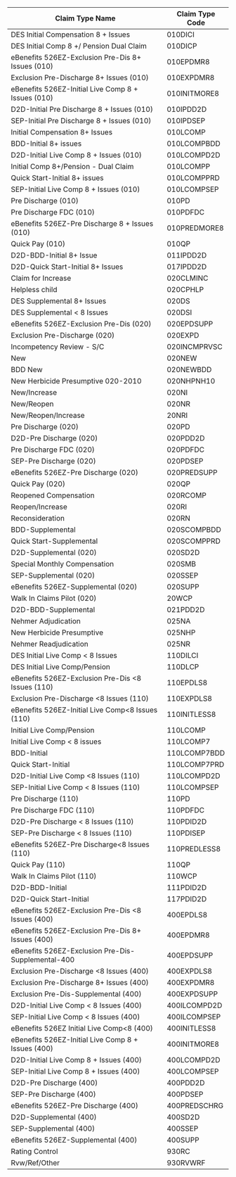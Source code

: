 | Claim Type Name |  Claim Type Code  |
|-----------------|-------------------|
|DES Initial Compensation 8 + Issues|	010DICI |
|DES Initial Comp 8 +/ Pension Dual Claim	|010DICP|
|eBenefits 526EZ-Exclusion Pre-Dis 8+ Issues (010)|	010EPDMR8|
|Exclusion Pre-Discharge 8+ Issues (010)	|010EXPDMR8|
|eBenefits 526EZ-Initial Live Comp 8 + Issues (010)|	010INITMORE8|
|D2D-Initial Pre Discharge 8 + Issues (010)|	010IPDD2D|
|SEP-Initial Pre Discharge 8 + Issues (010)	|010IPDSEP|
|Initial Compensation 8+ Issues	|010LCOMP|
|BDD-Initial 8+ issues	|010LCOMPBDD|
|D2D-Initial Live Comp 8 + Issues (010)	|010LCOMPD2D|
|Initial Comp 8+/Pension - Dual Claim|	010LCOMPP|
|Quick Start-Initial 8+ issues	|010LCOMPPRD|
|SEP-Initial Live Comp 8 + Issues (010)	|010LCOMPSEP|
|Pre Discharge (010)	|010PD|
|Pre Discharge FDC (010)	|010PDFDC|
|eBenefits 526EZ-Pre Discharge 8 + Issues (010)|	010PREDMORE8|
|Quick Pay (010)	|010QP|
|D2D-BDD-Initial 8+ Issue	|011IPDD2D|
|D2D-Quick Start-Initial 8+ Issues	|017IPDD2D|
|Claim for Increase	|020CLMINC|
|Helpless child	|020CPHLP|
|DES Supplemental 8+ Issues	|020DS|
|DES Supplemental < 8 Issues	|020DSI|
|eBenefits 526EZ-Exclusion Pre-Dis (020)	|020EPDSUPP|
|Exclusion Pre-Discharge (020)	|020EXPD|
|Incompetency Review - S/C	|020INCMPRVSC|
|New	|020NEW|
|BDD New	|020NEWBDD|
|New Herbicide Presumptive 020-2010	|020NHPNH10|
|New/Increase	|020NI|
|New/Reopen	|020NR|
|New/Reopen/Increase	 |   20NRI |
|Pre Discharge (020)|	020PD|
|D2D-Pre Discharge (020)|	020PDD2D |
|Pre Discharge FDC (020)|	020PDFDC |
|SEP-Pre Discharge (020)|	020PDSEP |
|eBenefits 526EZ-Pre Discharge (020)|	020PREDSUPP|
|Quick Pay (020)|020QP |
|Reopened Compensation |	020RCOMP |
|Reopen/Increase| 020RI|
|Reconsideration	|020RN|
|BDD-Supplemental|	020SCOMPBDD|
|Quick Start-Supplemental	|020SCOMPPRD|
|D2D-Supplemental (020)|	020SD2D|
|Special Monthly Compensation |	020SMB| 
|SEP-Supplemental (020)|	020SSEP|
|eBenefits 526EZ-Supplemental (020)|	020SUPP|
|Walk In Claims Pilot (020)	|20WCP |
|D2D-BDD-Supplemental|	021PDD2D |
|Nehmer Adjudication|	025NA |
|New Herbicide Presumptive	|025NHP|
|Nehmer Readjudication |	025NR|
|DES Initial Live Comp < 8 Issues  |	110DILCI|
|DES Initial Live Comp/Pension	|110DLCP|
|eBenefits 526EZ-Exclusion Pre-Dis <8 Issues (110)|	110EPDLS8|
|Exclusion Pre-Discharge <8 Issues (110)	|110EXPDLS8|
|eBenefits 526EZ-Initial Live Comp<8 Issues (110)|	110INITLESS8|
|Initial Live Comp/Pension	|110LCOMP|
|Initial Live Comp < 8 issues	|110LCOMP7|
|BDD-Initial	|110LCOMP7BDD|
|Quick Start-Initial	|110LCOMP7PRD|
|D2D-Initial Live Comp <8 Issues (110)	|110LCOMPD2D|
|SEP-Initial Live Comp < 8 Issues (110)|	110LCOMPSEP|
|Pre Discharge (110)	 |110PD|
|Pre Discharge FDC (110)	|110PDFDC|
|D2D-Pre Discharge < 8 Issues (110)|	110PDID2D|
|SEP-Pre Discharge < 8 Issues (110)|	110PDISEP|
|eBenefits 526EZ-Pre Discharge<8 Issues (110)	|110PREDLESS8 |
|Quick Pay (110)	|110QP|
|Walk In Claims Pilot (110)|	110WCP|
|D2D-BDD-Initial	|111PDID2D|
|D2D-Quick Start-Initial	|117PDID2D|
|eBenefits 526EZ-Exclusion Pre-Dis <8 Issues (400)|	400EPDLS8|
|eBenefits 526EZ-Exclusion Pre-Dis 8+ Issues (400)	|400EPDMR8|
|eBenefits 526EZ-Exclusion Pre-Dis-Supplemental-400|	400EPDSUPP|
|Exclusion Pre-Discharge <8 Issues (400)	|400EXPDLS8|
|Exclusion Pre-Discharge 8+ Issues (400)	|400EXPDMR8|
|Exclusion Pre-Dis-Supplemental (400)|	400EXPDSUPP|
|D2D-Initial Live Comp < 8 Issues (400)	|400ILCOMPD2D|
|SEP-Initial Live Comp < 8 Issues (400)	|400ILCOMPSEP|
|eBenefits 526EZ Initial Live Comp<8 (400)	|400INITLESS8|
|eBenefits 526EZ-Initial Live Comp 8 + Issues (400)	|400INITMORE8|
|D2D-Initial Live Comp 8 + Issues (400)	|400LCOMPD2D|
|SEP-Initial Live Comp 8 + Issues (400)	|400LCOMPSEP|
|D2D-Pre Discharge (400)	|400PDD2D|
|SEP-Pre Discharge (400)	|400PDSEP|
|eBenefits 526EZ-Pre Discharge (400)	|400PREDSCHRG|
|D2D-Supplemental (400)	|400SD2D|
|SEP-Supplemental (400)|	400SSEP |
|eBenefits 526EZ-Supplemental (400)	| 400SUPP |
|Rating Control	| 930RC |
|Rvw/Ref/Other |	930RVWRF|

